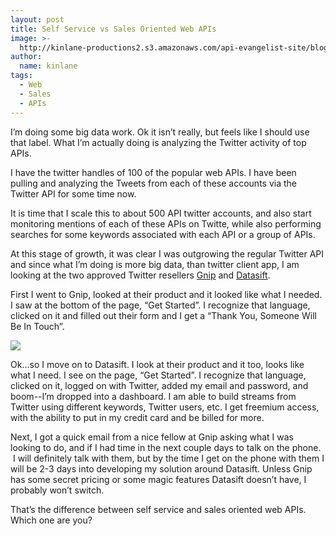 ```yaml
---
layout: post
title: Self Service vs Sales Oriented Web APIs
image: >-
  http://kinlane-productions2.s3.amazonaws.com/api-evangelist-site/blog/gnip-logo.jpg
author:
  name: kinlane
tags:
  - Web
  - Sales
  - APIs
---
```

I’m doing some big data work. Ok it isn’t really, but feels like I should use that label. What I’m actually doing is analyzing the Twitter activity of top APIs.

I have the twitter handles of 100 of the popular web APIs. I have been pulling and analyzing the Tweets from each of these accounts via the Twitter API for some time now.

It is time that I scale this to about 500 API twitter accounts, and also start monitoring mentions of each of these APIs on Twitte, while also performing searches for some keywords associated with each API or a group of APIs.

At this stage of growth, it was clear I was outgrowing the regular Twitter API and since what I’m doing is more big data, than twitter client app, I am looking at the two approved Twitter resellers [Gnip](http://gnip.com/ "Gnip") and [Datasift](http://datasift.com/ "Datasift").

First I went to Gnip, looked at their product and it looked like what I needed. I saw at the bottom of the page, “Get Started”. I recognize that language, clicked on it and filled out their form and I get a “Thank You, Someone Will Be In Touch”.

![](http://kinlane-productions2.s3.amazonaws.com/api-evangelist/datasift/datasift-logo.png)

Ok...so I move on to Datasift. I look at their product and it too, looks like what I need. I see on the page, “Get Started”. I recognize that language, clicked on it, logged on with Twitter, added my email and password, and boom--I’m dropped into a dashboard. I am able to build streams from Twitter using different keywords, Twitter users, etc. I get freemium access, with the ability to put in my credit card and be billed for more.

Next, I got a quick email from a nice fellow at Gnip asking what I was looking to do, and if I had time in the next couple days to talk on the phone.  I will definitely talk with them, but by the time I get on the phone with them I will be 2-3 days into developing my solution around Datasift. Unless Gnip has some secret pricing or some magic features Datasift doesn’t have, I probably won’t switch.

That’s the difference between self service and sales oriented web APIs. Which one are you?